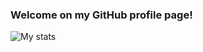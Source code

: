 ### Welcome on my GitHub profile page!

![My stats](https://github-readme-stats.vercel.app/api?username=Kirilliriks&show_icons=true&theme=dark)
